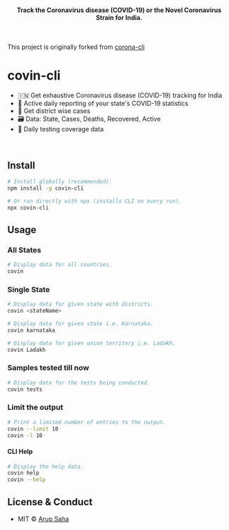 <h4 align="center">

Track the Coronavirus disease (COVID-19) or the Novel Coronavirus Strain for India.


</h4>

<br>

This project is originally forked from [corona-cli](https://github.com/ahmadawais/corona-cli)

# covin-cli

- 🇮🇳 Get exhaustive Coronavirus disease (COVID-19) tracking for India
- 🤯 Active daily reporting of your state's COVID-19 statistics
- 🚀 Get district wise cases
- 🗃️ Data: State, Cases, Deaths, Recovered, Active
- 🧪 Daily testing coverage data

<br>


## Install

```sh
# Install globally (recommended).
npm install -g covin-cli

# Or run directly with npx (installs CLI on every run).
npx covin-cli
```


## Usage

### All States

```sh
# Display data for all countries.
covin
```

### Single State

```sh
# Display data for given state with districts.
covin <stateName>

# Display data for given state i.e. Karnataka.
covin karnataka

# Display data for given union territory i.e. Ladakh.
covin Ladakh
```

### Samples tested till now

```sh
# Display data for the tests being conducted.
covin tests
```

### Limit the output

````sh
# Print a limited number of entries to the output.
covin --limit 10
covin -l 10
````

#### CLI Help

```sh
# Display the help data.
covin help
covin --help
```

## License & Conduct

- MIT © [Arup Saha](https://twitter.com/aforarup/)